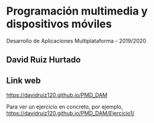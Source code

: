 # Programación multimedia y dispositivos móviles
Desarrollo de Aplicaciones Multiplataforma - 2019/2020
## David Ruiz Hurtado


## Link web

https://davidruiz120.github.io/PMD_DAM

Para ver un ejercicio en concreto, por ejemplo, https://davidruiz120.github.io/PMD_DAM/Ejercicio1/


